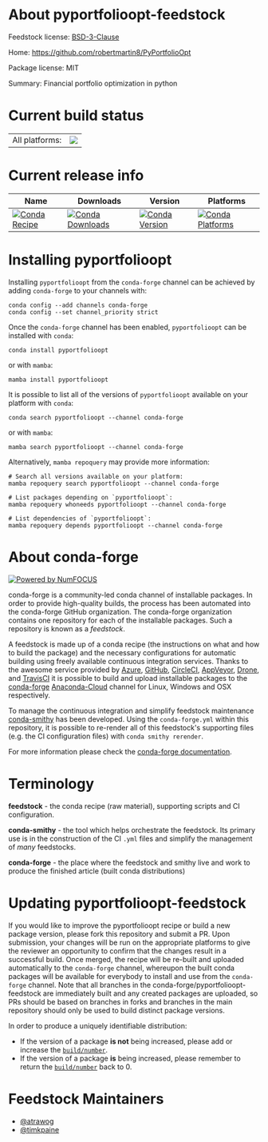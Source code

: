 About pyportfolioopt-feedstock
==============================

Feedstock license: [BSD-3-Clause](https://github.com/conda-forge/pyportfolioopt-feedstock/blob/main/LICENSE.txt)

Home: https://github.com/robertmartin8/PyPortfolioOpt

Package license: MIT

Summary: Financial portfolio optimization in python

Current build status
====================


<table><tr><td>All platforms:</td>
    <td>
      <a href="https://dev.azure.com/conda-forge/feedstock-builds/_build/latest?definitionId=15932&branchName=main">
        <img src="https://dev.azure.com/conda-forge/feedstock-builds/_apis/build/status/pyportfolioopt-feedstock?branchName=main">
      </a>
    </td>
  </tr>
</table>

Current release info
====================

| Name | Downloads | Version | Platforms |
| --- | --- | --- | --- |
| [![Conda Recipe](https://img.shields.io/badge/recipe-pyportfolioopt-green.svg)](https://anaconda.org/conda-forge/pyportfolioopt) | [![Conda Downloads](https://img.shields.io/conda/dn/conda-forge/pyportfolioopt.svg)](https://anaconda.org/conda-forge/pyportfolioopt) | [![Conda Version](https://img.shields.io/conda/vn/conda-forge/pyportfolioopt.svg)](https://anaconda.org/conda-forge/pyportfolioopt) | [![Conda Platforms](https://img.shields.io/conda/pn/conda-forge/pyportfolioopt.svg)](https://anaconda.org/conda-forge/pyportfolioopt) |

Installing pyportfolioopt
=========================

Installing `pyportfolioopt` from the `conda-forge` channel can be achieved by adding `conda-forge` to your channels with:

```
conda config --add channels conda-forge
conda config --set channel_priority strict
```

Once the `conda-forge` channel has been enabled, `pyportfolioopt` can be installed with `conda`:

```
conda install pyportfolioopt
```

or with `mamba`:

```
mamba install pyportfolioopt
```

It is possible to list all of the versions of `pyportfolioopt` available on your platform with `conda`:

```
conda search pyportfolioopt --channel conda-forge
```

or with `mamba`:

```
mamba search pyportfolioopt --channel conda-forge
```

Alternatively, `mamba repoquery` may provide more information:

```
# Search all versions available on your platform:
mamba repoquery search pyportfolioopt --channel conda-forge

# List packages depending on `pyportfolioopt`:
mamba repoquery whoneeds pyportfolioopt --channel conda-forge

# List dependencies of `pyportfolioopt`:
mamba repoquery depends pyportfolioopt --channel conda-forge
```


About conda-forge
=================

[![Powered by
NumFOCUS](https://img.shields.io/badge/powered%20by-NumFOCUS-orange.svg?style=flat&colorA=E1523D&colorB=007D8A)](https://numfocus.org)

conda-forge is a community-led conda channel of installable packages.
In order to provide high-quality builds, the process has been automated into the
conda-forge GitHub organization. The conda-forge organization contains one repository
for each of the installable packages. Such a repository is known as a *feedstock*.

A feedstock is made up of a conda recipe (the instructions on what and how to build
the package) and the necessary configurations for automatic building using freely
available continuous integration services. Thanks to the awesome service provided by
[Azure](https://azure.microsoft.com/en-us/services/devops/), [GitHub](https://github.com/),
[CircleCI](https://circleci.com/), [AppVeyor](https://www.appveyor.com/),
[Drone](https://cloud.drone.io/welcome), and [TravisCI](https://travis-ci.com/)
it is possible to build and upload installable packages to the
[conda-forge](https://anaconda.org/conda-forge) [Anaconda-Cloud](https://anaconda.org/)
channel for Linux, Windows and OSX respectively.

To manage the continuous integration and simplify feedstock maintenance
[conda-smithy](https://github.com/conda-forge/conda-smithy) has been developed.
Using the ``conda-forge.yml`` within this repository, it is possible to re-render all of
this feedstock's supporting files (e.g. the CI configuration files) with ``conda smithy rerender``.

For more information please check the [conda-forge documentation](https://conda-forge.org/docs/).

Terminology
===========

**feedstock** - the conda recipe (raw material), supporting scripts and CI configuration.

**conda-smithy** - the tool which helps orchestrate the feedstock.
                   Its primary use is in the construction of the CI ``.yml`` files
                   and simplify the management of *many* feedstocks.

**conda-forge** - the place where the feedstock and smithy live and work to
                  produce the finished article (built conda distributions)


Updating pyportfolioopt-feedstock
=================================

If you would like to improve the pyportfolioopt recipe or build a new
package version, please fork this repository and submit a PR. Upon submission,
your changes will be run on the appropriate platforms to give the reviewer an
opportunity to confirm that the changes result in a successful build. Once
merged, the recipe will be re-built and uploaded automatically to the
`conda-forge` channel, whereupon the built conda packages will be available for
everybody to install and use from the `conda-forge` channel.
Note that all branches in the conda-forge/pyportfolioopt-feedstock are
immediately built and any created packages are uploaded, so PRs should be based
on branches in forks and branches in the main repository should only be used to
build distinct package versions.

In order to produce a uniquely identifiable distribution:
 * If the version of a package **is not** being increased, please add or increase
   the [``build/number``](https://docs.conda.io/projects/conda-build/en/latest/resources/define-metadata.html#build-number-and-string).
 * If the version of a package **is** being increased, please remember to return
   the [``build/number``](https://docs.conda.io/projects/conda-build/en/latest/resources/define-metadata.html#build-number-and-string)
   back to 0.

Feedstock Maintainers
=====================

* [@atrawog](https://github.com/atrawog/)
* [@timkpaine](https://github.com/timkpaine/)

